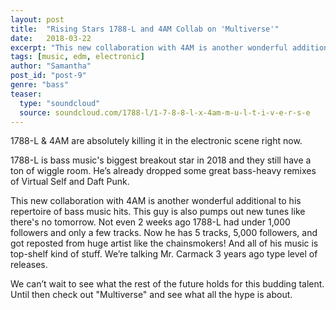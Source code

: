 ```yaml
---
layout: post
title:  "Rising Stars 1788-L and 4AM Collab on 'Multiverse'"
date:   2018-03-22
excerpt: "This new collaboration with 4AM is another wonderful additional to 1788-L's repertoire of awesome bass music hits."
tags: [music, edm, electronic]
author: "Samantha"
post_id: "post-9"
genre: "bass"
teaser:
  type: "soundcloud"
  source: soundcloud.com/1788-l/1-7-8-8-l-x-4am-m-u-l-t-i-v-e-r-s-e
---
```

1788-L & 4AM are absolutely killing it in the electronic scene right now.

1788-L is bass music's biggest breakout star in 2018 and they still have a ton of wiggle room. He’s already dropped some great bass-heavy remixes of Virtual Self and Daft Punk.

This new collaboration with 4AM is another wonderful additional to his repertoire of bass music hits. This guy is also pumps out new tunes like there's no tomorrow. Not even 2 weeks ago 1788-L had under 1,000 followers and only a few tracks. Now he has 5 tracks, 5,000 followers, and got reposted from huge artist like the chainsmokers! And all of his music is top-shelf kind of stuff. We’re talking Mr. Carmack 3 years ago type level of releases.

We can’t wait to see what the rest of the future holds for this budding talent. Until then check out "Multiverse" and see what all the hype is about.
